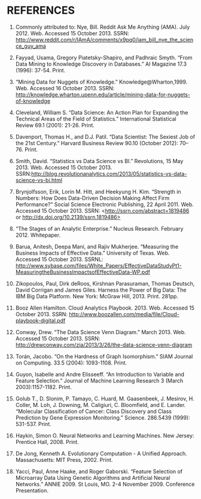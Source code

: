REFERENCES
===========
1. Commonly attributed to: Nye, Bill. Reddit Ask Me Anything (AMA). July 2012. Web. Accessed 15 October 2013. SSRN: <http://www.reddit.com/r/IAmA/comments/x9pq0/iam_bill_nye_the_science_guy_ama>

2. Fayyad, Usama, Gregory Piatetsky-Shapiro, and Padhraic Smyth. “From Data Mining to Knowledge Discovery in Databases.” AI Magazine 17.3 (1996): 37-54. Print.

3. “Mining Data for Nuggets of Knowledge.” Knowledge@Wharton,1999. Web. Accessed 16 October 2013. SSRN: <http://knowledge.wharton.upenn.edu/article/mining-data-for-nuggets-of-knowledge>

4. Cleveland, William S. “Data Science: An Action Plan for Expanding the Technical Areas of the Field of Statistics.” International Statistical Review 69.1 (2001): 21-26. Print.

5. Davenport, Thomas H., and D.J. Patil. “Data Scientist: The Sexiest Job of the 21st Century.” Harvard Business Review 90.10 (October 2012): 70–76. Print.

6. Smith, David. “Statistics vs Data Science vs BI.” Revolutions, 15 May 2013. Web. Accessed 15 October 2013. SSRN:<http://blog.revolutionanalytics.com/2013/05/statistics-vs-data-science-vs-bi.html>

7. Brynjolfsson, Erik, Lorin M. Hitt, and Heekyung H. Kim. “Strength in Numbers: How Does Data-Driven Decision Making Affect Firm Performance?” Social Science Electronic Publishing, 22 April 2011. Web. Accessed 15 October 2013. SSRN: <http://ssrn.com/abstract=1819486 or http://dx.doi.org/10.2139/ssrn.1819486>

8. “The Stages of an Analytic Enterprise.” Nucleus Research. February 2012. Whitepaper.

9. Barua, Anitesh, Deepa Mani, and Rajiv Mukherjee. “Measuring the Business Impacts of Effective Data.” University of Texas. Web. Accessed 15 October 2013. SSRNL: <http://www.sybase.com/files/White_Papers/EffectiveDataStudyPt1-MeasuringtheBusinessImpactsofEffectiveData-WP.pdf>

10. Zikopoulos, Paul, Dirk deRoos, Kirshnan Parasuraman, Thomas Deutsch, David Corrigan and James Giles. Harness the Power of Big Data: The IBM Big Data Platform. New York: McGraw Hill, 2013. Print. 281pp.

11. Booz Allen Hamilton. Cloud Analytics Playbook. 2013. Web. Accessed 15 October 2013. SSRN: <http://www.boozallen.com/media/file/Cloud-playbook-digital.pdf>

12. Conway, Drew. “The Data Science Venn Diagram.” March 2013. Web. Accessed 15 October 2013. SSRN: <http://drewconway.com/zia/2013/3/26/the-data-science-venn-diagram>

13. Torán, Jacobo. “On the Hardness of Graph Isomorphism.” SIAM Journal on Computing. 33.5 (2004): 1093-1108. Print.

14. Guyon, Isabelle and Andre Elisseeff. “An Introduction to Variable and Feature Selection.” Journal of Machine Learning Research 3 (March 2003):1157-1182. Print.

15. Golub T., D. Slonim, P. Tamayo, C. Huard, M. Gaasenbeek, J. Mesirov, H. Coller, M. Loh, J. Downing, M. Caligiuri, C. Bloomfield, and E. Lander. “Molecular Classification of Cancer: Class Discovery and Class Prediction by Gene Expression Monitoring.” Science. 286.5439 (1999): 531-537. Print.

16. Haykin, Simon O. Neural Networks and Learning Machines. New Jersey: Prentice Hall, 2008. Print.

17. De Jong, Kenneth A. Evolutionary Computation - A Unified Approach. Massachusetts: MIT Press, 2002. Print.

18. Yacci, Paul, Anne Haake, and Roger Gaborski. “Feature Selection of Microarray Data Using Genetic Algorithms and Artificial Neural Networks.” ANNIE 2009. St Louis, MO. 2-4 November 2009. Conference Presentation.

